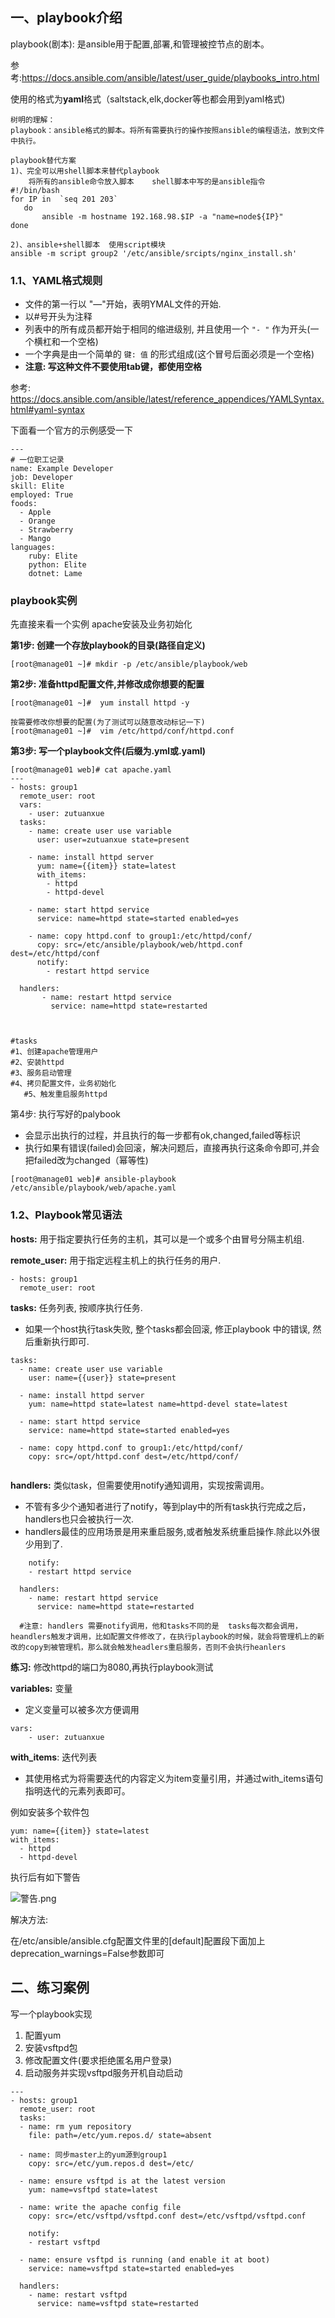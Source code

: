 ## 一、playbook介绍

playbook(剧本): 是ansible用于配置,部署,和管理被控节点的剧本。

参考:https://docs.ansible.com/ansible/latest/user_guide/playbooks_intro.html

使用的格式为**yaml**格式（saltstack,elk,docker等也都会用到yaml格式)

```
树明的理解：
playbook：ansible格式的脚本。将所有需要执行的操作按照ansible的编程语法，放到文件中执行。

playbook替代方案
1)、完全可以用shell脚本来替代playbook
    将所有的ansible命令放入脚本    shell脚本中写的是ansible指令
#!/bin/bash
for IP in  `seq 201 203`
   do
       ansible -m hostname 192.168.98.$IP -a "name=node${IP}"
done
    
2)、ansible+shell脚本  使用script模块
ansible -m script group2 '/etc/ansible/srcipts/nginx_install.sh'
```

### 1.1、YAML格式规则

- 文件的第一行以 "—"开始，表明YMAL文件的开始.
- 以#号开头为注释
- 列表中的所有成员都开始于相同的缩进级别, 并且使用一个 `"- "` 作为开头(一个横杠和一个空格)
- 一个字典是由一个简单的 `键: 值` 的形式组成(这个冒号后面必须是一个空格)
- **注意: 写这种文件不要使用tab键，都使用空格**

参考: https://docs.ansible.com/ansible/latest/reference_appendices/YAMLSyntax.html#yaml-syntax

下面看一个官方的示例感受一下

```
---
# 一位职工记录
name: Example Developer
job: Developer
skill: Elite
employed: True
foods:
  - Apple
  - Orange
  - Strawberry
  - Mango
languages:
    ruby: Elite
    python: Elite
    dotnet: Lame
```

### playbook实例

先直接来看一个实例 apache安装及业务初始化

**第1步: 创建一个存放playbook的目录(路径自定义)**

```
[root@manage01 ~]# mkdir -p /etc/ansible/playbook/web
```

**第2步: 准备httpd配置文件,并修改成你想要的配置**

```
[root@manage01 ~]#  yum install httpd -y

按需要修改你想要的配置(为了测试可以随意改动标记一下)
[root@manage01 ~]#  vim /etc/httpd/conf/httpd.conf
```

**第3步: 写一个playbook文件(后缀为.yml或.yaml)**

```
[root@manage01 web]# cat apache.yaml 
---
- hosts: group1
  remote_user: root
  vars:
    - user: zutuanxue
  tasks:
    - name: create user use variable
      user: user=zutuanxue state=present

    - name: install httpd server
      yum: name={{item}} state=latest
      with_items:
        - httpd
        - httpd-devel

    - name: start httpd service
      service: name=httpd state=started enabled=yes

    - name: copy httpd.conf to group1:/etc/httpd/conf/
      copy: src=/etc/ansible/playbook/web/httpd.conf dest=/etc/httpd/conf
      notify:
        - restart httpd service

  handlers:
       - name: restart httpd service
         service: name=httpd state=restarted
         
         
         
#tasks
#1、创建apache管理用户
#2、安装httpd
#3、服务启动管理
#4、拷贝配置文件，业务初始化
   #5、触发重启服务httpd
```

第4步: 执行写好的palybook

- 会显示出执行的过程，并且执行的每一步都有ok,changed,failed等标识
- 执行如果有错误(failed)会回滚，解决问题后，直接再执行这条命令即可,并会把failed改为changed（幂等性)

```
[root@manage01 web]# ansible-playbook /etc/ansible/playbook/web/apache.yaml
```

### 1.2、Playbook常见语法

**hosts:** 用于指定要执行任务的主机，其可以是一个或多个由冒号分隔主机组.

**remote_user:** 用于指定远程主机上的执行任务的用户.

```
- hosts: group1			
  remote_user: root	
```

**tasks:** 任务列表, 按顺序执行任务.

- 如果一个host执行task失败, 整个tasks都会回滚, 修正playbook 中的错误, 然后重新执行即可.

```
tasks:
  - name: create user use variable
    user: name={{user}} state=present

  - name: install httpd server
    yum: name=httpd state=latest name=httpd-devel state=latest

  - name: start httpd service
    service: name=httpd state=started enabled=yes

  - name: copy httpd.conf to group1:/etc/httpd/conf/
    copy: src=/opt/httpd.conf dest=/etc/httpd/conf/
    
```

**handlers:** 类似task，但需要使用notify通知调用，实现按需调用。

- 不管有多少个通知者进行了notify，等到play中的所有task执行完成之后，handlers也只会被执行一次.
- handlers最佳的应用场景是用来重启服务,或者触发系统重启操作.除此以外很少用到了.

```
    notify:
    - restart httpd service
    
  handlers:
    - name: restart httpd service
      service: name=httpd state=restarted
      
  #注意: handlers 需要notify调用，他和tasks不同的是  tasks每次都会调用，heandlers触发才调用，比如配置文件修改了，在执行playbook的时候，就会将管理机上的新改的copy到被管理机，那么就会触发headlers重启服务，否则不会执行heanlers
```

**练习:** 修改httpd的端口为8080,再执行playbook测试

**variables:** 变量

- 定义变量可以被多次方便调用

```
vars:
    - user: zutuanxue
```

**with_items**: 迭代列表

- 其使用格式为将需要迭代的内容定义为item变量引用，并通过with_items语句指明迭代的元素列表即可。

例如安装多个软件包

```
yum: name={{item}} state=latest
with_items:
  - httpd
  - httpd-devel
```

执行后有如下警告

![警告.png](https://www.zutuanxue.com:8000/static/media/images/2020/10/6/1601969382005.png)

解决方法:

在/etc/ansible/ansible.cfg配置文件里的[default]配置段下面加上deprecation_warnings=False参数即可

## 二、练习案例

写一个playbook实现

1. 配置yum
2. 安装vsftpd包
3. 修改配置文件(要求拒绝匿名用户登录)
4. 启动服务并实现vsftpd服务开机自动启动

```
---
- hosts: group1                 
  remote_user: root                     
  tasks:                                
  - name: rm yum repository      
    file: path=/etc/yum.repos.d/ state=absent
    
  - name: 同步master上的yum源到group1
    copy: src=/etc/yum.repos.d dest=/etc/
    
  - name: ensure vsftpd is at the latest version        
    yum: name=vsftpd state=latest
    
  - name: write the apache config file          
    copy: src=/etc/vsftpd/vsftpd.conf dest=/etc/vsftpd/vsftpd.conf 
    
    notify:                             
    - restart vsftpd
    
  - name: ensure vsftpd is running (and enable it at boot)
    service: name=vsftpd state=started enabled=yes
    
  handlers:                     
    - name: restart vsftpd              
      service: name=vsftpd state=restarted
```